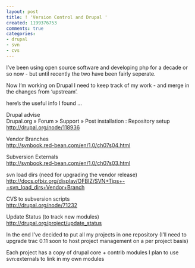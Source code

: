 ```yaml
---
layout: post
title: ! 'Version Control and Drupal '
created: 1199376753
comments: true
categories:
- drupal
- svn
- cvs
---
```

I’ve
been using open source software and developing php for a decade or so
now - but until recently the two have been fairly seperate.
<div class="post-entry">
<p>
Now I’m working on Drupal I need to keep track of my work - and merge in the changes from ‘upstream’.
</p>
<p>
here’s the useful info I found …
</p>
<p>
Drupal advise<br />
Drupal.org » Forum » Support » Post installation : Repository setup<br />
<a href="http://drupal.org/node/118936">http://drupal.org/node/118936</a>
</p>
<p>
Vendor Branches<br />
<a href="http://svnbook.red-bean.com/en/1.0/ch07s04.html">http://svnbook.red-bean.com/en/1.0/ch07s04.html</a>
</p>
<p>
Subversion Externals<br />
<a href="http://svnbook.red-bean.com/en/1.0/ch07s03.html">http://svnbook.red-bean.com/en/1.0/ch07s03.html</a>
</p>
<p>
svn load dirs (need for upgrading the vendor release)<br />
<a href="http://docs.ofbiz.org/display/OFBIZ/SVN+Tips+-+svn_load_dirs+Vendor+Branch">http://docs.ofbiz.org/display/OFBIZ/SVN+Tips+-+svn_load_dirs+Vendor+Branch</a>
</p>
<p>
CVS to subversion scripts<br />
<a href="http://drupal.org/node/71232">http://drupal.org/node/71232</a>
</p>
<p>
Update Status (to track new modules)<br />
<a href="http://drupal.org/project/update_status">http://drupal.org/project/update_status</a>
</p>
<p>
In the end I’ve decided to put all my projects in one repository
(I’ll need to upgrade trac 0.11 soon to host project management on a
per project basis)
</p>
<p>
Each project has a copy of drupal core + contrib modules I plan to use svn:externals to link in my own modules
</p>
</div>

